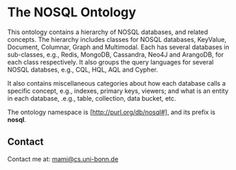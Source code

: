 The NOSQL Ontology
===================
This ontology contains a hierarchy of NOSQL databases, and related concepts.
The hierarchy includes classes for NOSQL databases, KeyValue, Document, Columnar, Graph and Multimodal.
Each has several databases in sub-classes, e.g., Redis, MongoDB, Cassandra, Neo4J and ArangoDB, for each class respectively.
It also groups the query languages for several NOSQL databses, e.g., CQL, HQL, AQL and Cypher.

It also contains miscellaneous categories about how each database calls a specific concept, e.g., indexes, primary keys, viewers; and what is an entity in each database, .e.g., table, collection, data bucket, etc.

The ontology namespace is [http://purl.org/db/nosql#], and its prefix is **nosql**.

## Contact
Contact me at: mami@cs.uni-bonn.de
